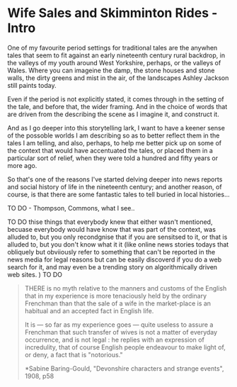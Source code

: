 # Wife Sales and Skimminton Rides - Intro

One of my favourite period settings for traditional tales are the anywhen tales that seem to fit against an early nineteenth century rural backdrop, in the valleys of my youth around West Yorkshire, perhaps, or the valleys of Wales. Where you can imageine the damp, the stone houses and stone walls, the dirty greens and mist in the air, of the landscapes Ashley Jackson still paints today.

Even if the period is not explicitly stated, it comes through in the setting of the tale, and before that, the wider framing. And in the choice of words that are driven from the describing the scene as I imagine it, and construct it.

And as I go deeper into this storytelling lark, I want to have a keener sense of the possoble worlds I am describing so as to better reflect them in the tales I am telling, and also, perhaps, to help me better pick up on some of the context that would have accentuated the tales, or placed them in a particular sort of relief, when they were told a hundred and fifty years or more ago.

So that's one of the reasons I've started delving deeper into news reports and social history of life in the nineteenth century; and another reason, of course, is that there are some fantastic tales to tell buried in local histories...

TO DO - Thompson, Commons, what I see..

TO DO thise things that everybody knew that either wasn't mentioned, becuase everybody would have know that was part of the context, was alluded to, but you only recondgnise that if you are sensitsed to it, or that is alluded to, but you don't know what it it (like online news stories todays that obliquely but obviiously refer to something that can't be reported in the news media for legal reasons but can be easily discoverd if you do a web search for it, and may even be a trending story on algorithmically driven web sites. )  TO DO

> THERE is no myth relative to the manners and customs of the English that in my experience is more tenaciously held by the ordinary Frenchman than that the sale of a wife in the market-place is an habitual and an accepted fact in English life.
>
> It is — so far as my experience goes — quite useless to assure a Frenchman that such transfer of wives is not a matter of everyday occurrence, and is not legal : he replies with an expression of incredulity, that of course English people endeavour to make light of, or deny, a fact that is "notorious."
>
> *Sabine Baring-Gould, "Devonshire characters and strange events", 1908, p58